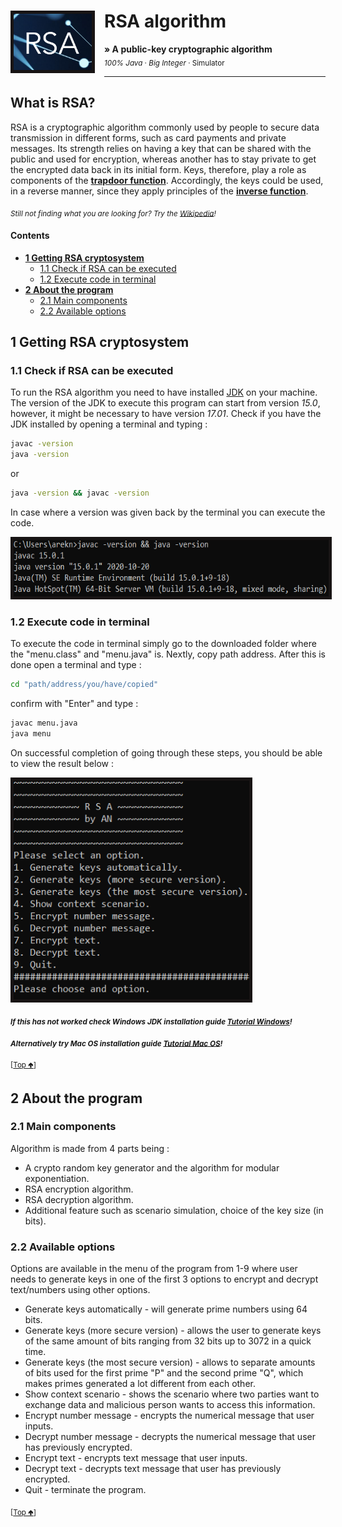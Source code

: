 # RSA algorithm <img src="RSA_Image.PNG" height="90" align="left" style="margin-right:15px; margin-bottom:19px; border: 5px solid #181414" />

**&raquo; A public-key cryptographic algorithm** <br/><sub> _100% Java_ &middot; _Big Integer_ &middot; Simulator</sub>

---

## What is RSA?

RSA is a cryptographic algorithm commonly used by people to secure data transmission in different forms, such as card payments and private messages. Its strength relies on having a key that can be shared with the public and used for encryption, whereas another has to stay private to get the encrypted data back in its initial form. Keys, therefore, play a role as components of the [**trapdoor function**](https://en.wikipedia.org/wiki/Trapdoor_function). Accordingly, the keys could be used, in a reverse manner, since they apply principles of the [**inverse function**](https://en.wikipedia.org/wiki/Inverse_function).

<sub>_Still not finding what you are looking for? Try the [Wikipedia](<https://en.wikipedia.org/wiki/RSA_(cryptosystem)>)!_</sub>

#### Contents

- **[1 Getting RSA cryptosystem](#1-getting-rsa-cryptosystem)**
  - [1.1 Check if RSA can be executed](#11-check-if-rsa-can-be-executed)
  - [1.2 Execute code in terminal](#12-execute-code-in-terminal)
- **[2 About the program](#2-about-the-program)**
  - [2.1 Main components](#21-main-components)
  - [2.2 Available options](#22-available-options)

## 1 Getting RSA cryptosystem

### 1.1 Check if RSA can be executed

To run the RSA algorithm you need to have installed [JDK](https://www.oracle.com/java/technologies/downloads/) on your machine.
The version of the JDK to execute this program can start from version _15.0_, however, it might be necessary to have version _17.01_.
Check if you have the JDK installed by opening a terminal and typing :

```bash
javac -version
java -version
```

or

```bash
java -version && javac -version
```

In case where a version was given back by the terminal you can execute the code.

<img src="https://github.com/ArkadiusN/RSA-algorithm/blob/master/CheckVersions.PNG" height="90" align="centre" style="border: 5px solid #181414"/>

### 1.2 Execute code in terminal

To execute the code in terminal simply go to the downloaded folder where the
"menu.class" and "menu.java" is. Nextly, copy path address.
After this is done open a terminal and type :

```bash
cd "path/address/you/have/copied"
```

confirm with "Enter" and type :

```bash
javac menu.java
java menu
```

On successful completion of going through these steps, you should be able to view the result below :

<img src="https://github.com/ArkadiusN/RSA-algorithm/blob/master/Menu.PNG" height="350" style="border: 5px solid #181414"/>

_**<sub>If this has not worked check Windows JDK installation guide [Tutorial Windows](https://www.youtube.com/watch?v=xS8cCAyTANs&t=1s)!</sub>**_

_**<sub> Alternatively try Mac OS installation guide [Tutorial Mac OS](https://www.youtube.com/watch?v=54qu9Su2Gos&t=3s)!</sub>**_

<sub>[[Top 🢁](#contents)]</sub>

## 2 About the program

### 2.1 Main components

Algorithm is made from 4 parts being :

- A crypto random key generator and the algorithm for modular exponentiation.
- RSA encryption algorithm.
- RSA decryption algorithm.
- Additional feature such as scenario simulation, choice of the key size (in bits).

### 2.2 Available options

Options are available in the menu of the program from 1-9 where user needs to generate
keys in one of the first 3 options to encrypt and decrypt text/numbers using other options.

- Generate keys automatically - will generate prime numbers using 64 bits.
- Generate keys (more secure version) - allows the user to generate keys of the same amount of bits ranging from 32 bits up to 3072 in a quick time.
- Generate keys (the most secure version) - allows to separate amounts of bits used for the first prime "P" and the second prime "Q", which makes primes generated a lot different from each other.
- Show context scenario - shows the scenario where two parties want to exchange data and malicious person wants to access this information.
- Encrypt number message - encrypts the numerical message that user inputs.
- Decrypt number message - decrypts the numerical message that user has previously encrypted.
- Encrypt text - encrypts text message that user inputs.
- Decrypt text - decrypts text message that user has previously encrypted.
- Quit - terminate the program.

<sub>[[Top 🢁](#contents)]</sub>